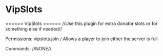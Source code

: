 # VipSlots
====== VipSlots ======
//Use this plugin for extra donator slots or for something else if needed//

Permissions:
vipslots.join / Allows a player to join either the server is full

Commands:
//NONE//
